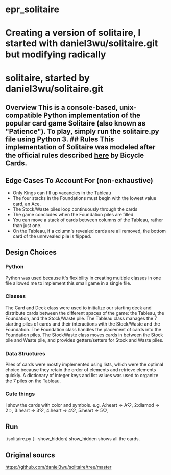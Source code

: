 # epr_solitaire
Creating a version of solitaire, I started with daniel3wu/solitaire.git but modifying radically
=======
# solitaire, started by daniel3wu/solitaire.git
## Overview This is a console-based, unix-compatible Python implementation of the popular card game Solitaire (also known as "Patience").  To play, simply run the **solitaire.py** file using Python 3.  ## Rules This implementation of Solitaire was modeled after the official rules described [here](https://www.bicyclecards.com/how-to-play/solitaire/) by Bicycle Cards.
## Edge Cases To Account For (non-exhaustive)
- Only Kings can fill up vacancies in the Tableau
- The four stacks in the Foundations must begin with the lowest value card, an Ace.
- The Stock/Waste piles loop continuously through the cards
- The game concludes when the Foundation piles are filled.
- You can move a stack of cards between columns of the Tableau, rather than just one.
- On the Tableau, if a column's revealed cards are all removed, the bottom card of the unrevealed pile is flipped.

## Design Choices
### Python
Python was used because it's flexibility in creating multiple classes in one file allowed me to implement this small game in a single file.
### Classes
The Card and Deck class were used to initialize our starting deck and distribute cards between the different spaces of the game: the Tableau, the Foundation, and the Stock/Waste pile. The Tableau class manages the 7 starting piles of cards and their interactions with the Stock/Waste and the Foundation. The Foundation class handles the placement of cards into the Foundation piles. The StockWaste class moves cards in between the Stock pile and Waste pile, and provides getters/setters for Stock and Waste piles.
### Data Structures
Piles of cards were mostly implemented using lists, which were the optimal choice because they retain the order of elements and retrieve elements quickly. A dictionary of integer keys and list values was used to organize the 7 piles on the Tableau.
### Cute things
I show the cards with color and symbols. e.g. A:heart => A♡, 2:diamod => 2♢, 3:heart => 3♡, 4:heart => 4♡, 5:heart => 5♡,



## Run
./solitaire.py [--show_hidden]
    show_hidden shows all the cards.

## Original sourcs
https://github.com/daniel3wu/solitaire/tree/master
